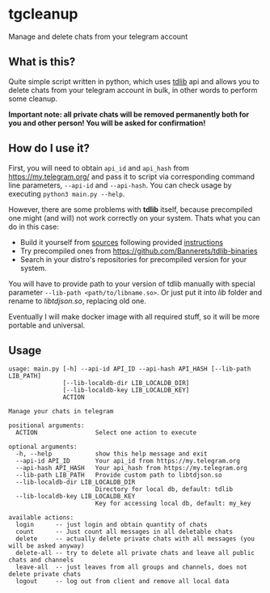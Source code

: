 # tgcleanup
Manage and delete chats from your telegram account

## What is this?
Quite simple script written in python, which uses [tdlib](https://github.com/tdlib/td) api and allows you to delete chats from your telegram account in bulk, in other words to perform some cleanup. 

**Important note: all private chats will be removed permanently both for you and other person! You will be asked for confirmation!**

## How do I use it?
First, you will need to obtain `api_id` and `api_hash` from https://my.telegram.org/ and pass it to script via corresponding command line parameters, `--api-id` and `--api-hash`. You can check usage by executing `python3 main.py --help`.

However, there are some problems with **tdlib** itself, because precompiled one might (and will) not work correctly on your system. Thats what you can do in this case:
- Build it yourself from [sources](https://github.com/tdlib/td) following provided [instructions](https://github.com/tdlib/td#building)
- Try precompiled ones from https://github.com/Bannerets/tdlib-binaries
- Search in your distro's repositories for precompiled version for your system.

You will have to provide path to your version of tdlib manually with special parameter `--lib-path <path/to/libname.so>`. Or just put it into _lib_ folder and rename to _libtdjson.so_, replacing old one.

Eventually I will make docker image with all required stuff, so it will be more portable and universal.

## Usage

```
usage: main.py [-h] --api-id API_ID --api-hash API_HASH [--lib-path LIB_PATH]
               [--lib-localdb-dir LIB_LOCALDB_DIR]
               [--lib-localdb-key LIB_LOCALDB_KEY]
               ACTION

Manage your chats in telegram

positional arguments:
  ACTION                Select one action to execute

optional arguments:
  -h, --help            show this help message and exit
  --api-id API_ID       Your api_id from https://my.telegram.org
  --api-hash API_HASH   Your api_hash from https://my.telegram.org
  --lib-path LIB_PATH   Provide custom path to libtdjson.so
  --lib-localdb-dir LIB_LOCALDB_DIR
                        Directory for local db, default: tdlib
  --lib-localdb-key LIB_LOCALDB_KEY
                        Key for accessing local db, default: my_key

available actions:
  login      -- just login and obtain quantity of chats
  count      -- Just count all messages in all deletable chats
  delete     -- actually delete private chats with all messages (you will be asked anyway)
  delete-all -- try to delete all private chats and leave all public chats and channels
  leave-all  -- just leaves from all groups and channels, does not delete private chats
  logout     -- log out from client and remove all local data

```
